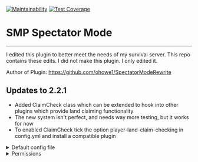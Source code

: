 
[![Maintainability](https://api.codeclimate.com/v1/badges/b886095a96a861fe1a35/maintainability)](https://codeclimate.com/github/carelesshippo/SpectatorModeRewrite/maintainability)
[![Test Coverage](https://api.codeclimate.com/v1/badges/b886095a96a861fe1a35/test_coverage)](https://codeclimate.com/github/carelesshippo/SpectatorModeRewrite/test_coverage)
# SMP Spectator Mode

---

I edited this plugin to better meet the needs of my survival server. This repo contains these edits.
I did not make this plugin. I only edited it. 

Author of Plugin: https://github.com/ohowe1/SpectatorModeRewrite

## Updates to 2.2.1
* Added ClaimCheck class which can be extended to hook into other plugins which provide land claiming functionality
* The new system isn't perfect, and needs way more testing, but it works for now
* To enabled ClaimCheck tick the option player-land-claim-checking in config.yml and install a compatible plugin


<details><summary>Default config file</summary>
<p>
## Default `config.yml`

```yml
#   _____ __  __ _____     _____                 _        _               __  __           _
#  / ____|  \/  |  __ \   / ____|               | |      | |             |  \/  |         | |
# | (___ | \  / | |__) | | (___  _ __   ___  ___| |_ __ _| |_ ___  _ __  | \  / | ___   __| | ___
#  \___ \| |\/| |  ___/   \___ \| '_ \ / _ \/ __| __/ _` | __/ _ \| '__| | |\/| |/ _ \ / _` |/ _ \
#  ____) | |  | | |       ____) | |_) |  __/ (__| || (_| | || (_) | |    | |  | | (_) | (_| |  __/
# |_____/|_|  |_|_|      |_____/| .__/ \___|\___|\__\__,_|\__\___/|_|    |_|  |_|\___/ \__,_|\___|
#                               | |
#                               |_|

# If the command /s is enabled (/s enable overrules this)
enabled: true

# If a player receives the night vision effect while in spectator mode
night-vision: true

# If a player receives the conduit effect while in spectator mode
conduit: true

# If when a player logs on in spectator mode they will be teleported back
teleport-back: false

# Whether to enforce the worlds
enforce-worlds: false
# The names of the worlds spectator mode is allowed in
worlds-allowed: [ world, world_nether, world_the_end ]

#Ensures that the player is in a land claim before they use spectator mode
#Automatically detects your land claim plugin, currently supports: GriefPrevention
player-land-claim-checking: false

# If the y level is limited to the number in y-level in spectator mode
enforce-y: false

# see above (players can not go below this level) double
y-level: 0.0

# If a player is not allowed to go through non-see-through able blocks in spectator mode
disallow-non-transparent-blocks: false

# If a player is not allowed to go through blocks in spectator mode
disallow-all-blocks: false

# Specific blocks that a player cannot go through. the id
disallowed-blocks: [ ]

# How close a player can get to a block, to be used with disallow-all-blocks (percentage of block), adjust according to ping. integer
bubble-size: 35

# Whether to make it so players can not go past a certain distance in spectator mode. The permission smpspectator.bypass bypasses this
enforce-distance: false
# See above (blocks) integer
distance: 64

# The minimum health a player can have to activate /s
minimum-health: 0

# Prevents players from using the spectator teleport hot bar
prevent-teleport: false
# Prevents these commands from being executed unless you have the smpspectator.bypass permission. Example list: [back, return, home, homes, tpaccept, tpyes, warp, warps]
bad-commands: [ ]

# If this is above 0, the player has to be still for the next X seconds after preforming the command to enter spectator mode. int
stand-still-ticks: 0

# Prevents players from going past the world border in spectator mode
enforce-world-border: true

# If this is true, players will not see the setting gamemode messages
disable-switching-message: false

# If this is true, you won't get the survival-mode-message on join, if the server sent you back into survival
silence-survival-mode-message-on-join: true

# If this is true the message with a new version, or up to date message will appear
update-checker: true

# If a hostile mob is within this distance, the player will not be allowed into spectator mode. 0 is off.
closest-hostile: 0

# This will detach leads when a player enters spectator mode with /s
detach-leads: true

# If your server is having lag issues it is advised to turn this off
mobs: true

# If another plugin or a command changes a player's gamemode while they are in spectator mode, the effects will be removed;
watch-gamemode: true

# If they are falling, disallow spectator mode
prevent-falling: true

# Only allow spectating entities and no free movement
only-spectating-no-free-movement: false

# Only allow players to stay in spectator mode for this many ticks. -1 for no limit
spectator-ticks: -1

# vanish upon entering spectator mode. This will make em un-vanish once they exit spectator mode.
# the player will be vanished regardless if they have supervanish permissions if you enable this option.
# if you don't want players to enter vanish when using spectator mode with /gamemode, disable watch-gamemode
supervanish-hook: false

### Message section ###
#Adding /actionbar/ in front of a message, will make it appear in the actionbar instead of the chat

# Message when gamemode set to spectator mode
spectator-mode-message: '&9Setting gamemode to &b&lSPECTATOR MODE'

# Message when gamemode set to survival mode
survival-mode-message: '&9Setting gamemode to &b&lSURVIVAL MODE'

# Message when user preforms the command while falling (error message)
falling-message: '&cHey you &lcan not &r&cdo that while falling!'

# Message when user preforms command in world it is not allowed in
world-message: '&cHey you&l can not &r&cdo that in that world!'

# Message sent when a player tries to execute /s but is below the minimum health
health-message: '&cYou are below the minimum required health to preform this command!'

# Message when spectator mode is disabled and the user runs the command
disabled-message: '&cSpectator Mode is &lnot &r&cenabled by the server!'

# Message when spectator mode has been disabled
disable-message: '&dSpectator mode has been &ldisabled'

# Message when spectator mode has been enabled
enable-message: '&dSpectator mode has been &lenabled'

# Message when the config.yml is reloaded
reload-message: '&bThe config file has been reloaded!'

# Message sent when an invalid player is forced into spectator mode
invalid-player-message: '&cThat is not a valid player'

# Message when forcing a player was successful. /target/ is the player
force-success: '&bSuccessfully forced /target/'

# Message sent when a player tries to use the /s effect when not in spectator mode
no-spectator-message: '&cYou did not preform the /s command'

# Message sent when a player tries to execute a command not allowed in spectator mode
bad-command-message: '&cYou can not execute that command while in spectator mode'

# Message sent when a player executes /s while in spectator mode but did not use it to get into spectator mode
not-in-state-message: '&cYou did not use this command to get into spectator mode!'

# Message sent when a player tries to use /s when they are to close to a hostile mob (See closest-hostile)
mob-too-close-message: '&cYou are too close to a hostile mob to enter spectator mode'

# Message sent when a player teleports when not allowed to
unallowed-teleport-message: '&cYou are not allowed to teleport in spectator mode'

# Message sent when a player is below the enforced y-level limit
y-level-limit-message: '&cYou are below the enforced y-level limit'

# Message sent when a player is told to stand still
stand-still-message: '&bStand still to be put into spectator mode!'

# Message sent when player does not stand still
moved-message: '&cYou moved! Spectator mode has been cancelled'

# Message sent when player has reached there time limit in spectator mode
times-up-message: '&cTime limit reached! Toggling gamemode to &b&lSURVIVAL MODE'

# Get debug logs
debug: false
```
</p>
</details>

<details><summary>Permissions</summary>
<p>
  
## Permissions for SMP Spectator Mode
`spectator.*`: Give access to the entire permission node

`smpspectator.use`: Be able to use the /s command

`smpspectator.enable`: Be able to enable and disable spectator mode from the /s command

`smpspectator.speed`: Be able to change fly speed in spectator mode

`smpspectator.bypass`: Be able to bypass the y-level and block restrictions

`smpspectator.force`: Be able to force other players into and out of spectator mode

`smpspectator.toggle`: Be able to use the /seffect command

`smpspectator.reload`: Be able to reload the config

</p>
</details>

